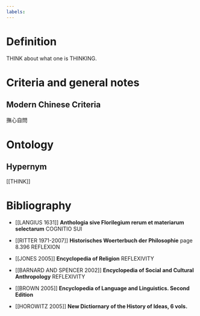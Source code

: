 ```yaml
---
labels: 
---
```


# Definition
THINK about what one is THINKING.
# Criteria and general notes
## Modern Chinese Criteria
撫心自問
# Ontology

## Hypernym
[[THINK]]
# Bibliography
- [[LANGIUS 1631]]
**Anthologia sive Florilegium rerum et materiarum selectarum** 
COGNITIO SUI
- [[RITTER 1971-2007]]
**Historisches Woerterbuch der Philosophie** page 8.396
REFLEXION
- [[JONES 2005]]
**Encyclopedia of Religion** 
REFLEXIVITY
- [[BARNARD AND SPENCER 2002]]
**Encyclopedia of Social and Cultural Anthropology** 
REFLEXIVITY
- [[BROWN 2005]]
**Encyclopedia of Language and Linguistics. Second Edition** 

- [[HOROWITZ 2005]]
**New Dictiornary of the History of Ideas, 6 vols.** 

